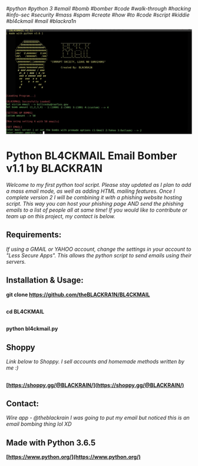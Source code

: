 *#python* *#python 3* *#email* *#bomb* *#bomber* *#code* *#walk-through* *#hacking* *#info-sec* *#security* *#mass* *#spam* *#create*
*#how* *#to* *#code* *#script* *#kiddie* *#bl4ckmail* *#mail* *#blackra1n*


![alt text](https://raw.githubusercontent.com/theBLACKRA1N/BL4CKMAIL/master/bl4ckmail.jpeg)

# Python BL4CKMAIL Email Bomber v1.1 by BLACKRA1N
*Welcome to my first python tool script. Please stay updated as I plan to add a mass email mode, as well as adding HTML mailing features. Once I complete version 2 I will be combining it with a phishing website hosting script. This way you can host your phishing page AND send the phishing emails to a list of people all at same time! If you would like to contribute or team up on this project, my contact is below.* 
## Requirements:
*If using a GMAIL or YAHOO account, change the settings in your account to "Less Secure Apps". This allows the python script to send emails using their servers.*
## Installation & Usage:
**git clone  https://github.com/theBLACKRA1N/BL4CKMAIL**
##
**cd BL4CKMAIL**
##
**python bl4ckmail.py**
## Shoppy
*Link below to Shoppy. I sell accounts and homemade methods written by me :)*
##
**[https://shoppy.gg/@BLACKRAIN/](https://shoppy.gg/@BLACKRAIN/)**
## Contact:
*Wire app - @theblackrain*
*I was going to put my email but noticed this is an email bombing thing lol XD*

## Made with Python 3.6.5 
**[https://www.python.org/](https://www.python.org/)**
